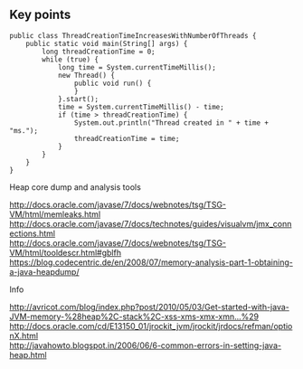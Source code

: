 ## Key points

    public class ThreadCreationTimeIncreasesWithNumberOfThreads {
        public static void main(String[] args) {
            long threadCreationTime = 0;
            while (true) {
                long time = System.currentTimeMillis();
                new Thread() {
                    public void run() {
                    }
                }.start();
                time = System.currentTimeMillis() - time;
                if (time > threadCreationTime) {
                    System.out.println("Thread created in " + time + "ms.");
                    threadCreationTime = time;
                }
            }
        }
    }


Heap core dump and analysis tools

http://docs.oracle.com/javase/7/docs/webnotes/tsg/TSG-VM/html/memleaks.html  
http://docs.oracle.com/javase/7/docs/technotes/guides/visualvm/jmx_connections.html  
http://docs.oracle.com/javase/7/docs/webnotes/tsg/TSG-VM/html/tooldescr.html#gblfh  
https://blog.codecentric.de/en/2008/07/memory-analysis-part-1-obtaining-a-java-heapdump/

Info

http://avricot.com/blog/index.php?post/2010/05/03/Get-started-with-java-JVM-memory-%28heap%2C-stack%2C-xss-xms-xmx-xmn...%29  
http://docs.oracle.com/cd/E13150_01/jrockit_jvm/jrockit/jrdocs/refman/optionX.html  
http://javahowto.blogspot.in/2006/06/6-common-errors-in-setting-java-heap.html  
